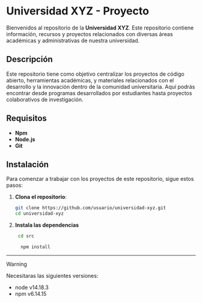 # Universidad XYZ - Proyecto

Bienvenidos al repositorio de la **Universidad XYZ**. Este repositorio contiene información, recursos y proyectos relacionados con diversas áreas académicas y administrativas de nuestra universidad.

## Descripción

Este repositorio tiene como objetivo centralizar los proyectos de código abierto, herramientas académicas, y materiales relacionados con el desarrollo y la innovación dentro de la comunidad universitaria. Aquí podrás encontrar desde programas desarrollados por estudiantes hasta proyectos colaborativos de investigación.
  
## Requisitos

- **Npm**
- **Node.js**
- **Git**

## Instalación
Para comenzar a trabajar con los proyectos de este repositorio, sigue estos pasos:

1. **Clona el repositorio**:

   ```bash
   git clone https://github.com/usuario/universidad-xyz.git
   cd universidad-xyz
   ```

2. **Instala las dependencias**
   ```bash
    cd src
   ```
   ```bash
     npm install
   ```

---

>[!WARNING] 
>Necesitaras las siguientes versiones:
> - node v14.18.3
> - npm v6.14.15
